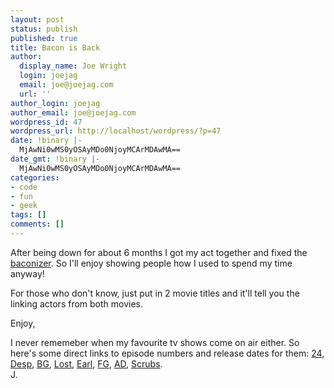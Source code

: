 ```yaml
---
layout: post
status: publish
published: true
title: Bacon is Back
author:
  display_name: Joe Wright
  login: joejag
  email: joe@joejag.com
  url: ''
author_login: joejag
author_email: joe@joejag.com
wordpress_id: 47
wordpress_url: http://localhost/wordpress/?p=47
date: !binary |-
  MjAwNi0wMS0yOSAyMDo0NjoyMCArMDAwMA==
date_gmt: !binary |-
  MjAwNi0wMS0yOSAyMDo0NjoyMCArMDAwMA==
categories:
- code
- fun
- geek
tags: []
comments: []
---
```

<p>After being down for about 6 months I got my act together and fixed the <a href="/bacon">baconizer</a>.  So I'll enjoy showing people how I used to spend my time anyway!</p>
<p>For those who don't know, just put in 2 movie titles and it'll tell you the linking actors from both movies.</p>
<p>Enjoy,</p>
<p>I never rememeber when my favourite tv shows come on air either.  So here's some direct links to episode numbers and release dates for them: <a href="http://www.tv.com/24/show/3866/episode_listings.html&season=5">24</a>, <a href="http://www.tv.com/desperate-housewives/show/24641/episode_listings.html&season=2">Desp</a>, <a href="http://www.tv.com/battlestar-galactica-2003/show/23557/episode_listings.html&season=2">BG</a>, <a href="http://www.tv.com/lost/show/24313/episode_listings.html&season=2">Lost</a>, <a href="http://www.tv.com/my-name-is-earl/show/31988/episode_listings.html">Earl</a>, <a href="http://www.tv.com/family-guy/show/348/episode_listings.html&season=4">FG</a>, <a href="http://www.tv.com/american-dad!/show/21935/episode_listings.html">AD</a>, <a href="http://www.tv.com/scrubs/show/3613/episode_listings.html&season=5">Scrubs</a>.<br />
J.</p>
